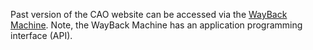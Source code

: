 Past version of the CAO website can be accessed via the [WayBack Machine](https://archive.org/web/). Note, the WayBack Machine has an application programming interface (API).
